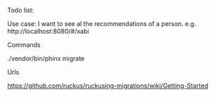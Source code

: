 Todo list:

Use case: I want to see al the recommendations of a person. e.g. http://localhost:8080/#/xabi




Commands


./vendor/bin/phinx migrate


Urls

https://github.com/ruckus/ruckusing-migrations/wiki/Getting-Started
